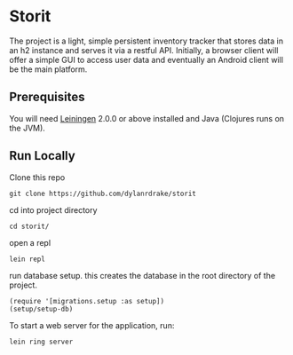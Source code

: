 # Storit

The project is a light, simple persistent inventory tracker that stores data in an h2 instance and serves it via a restful API. Initially, a browser client will offer a simple GUI to access user data and eventually an Android client will be the main platform.


## Prerequisites

You will need [Leiningen][] 2.0.0 or above installed and Java (Clojures runs on the JVM).

[leiningen]: https://github.com/technomancy/leiningen

## Run Locally

Clone this repo

    git clone https://github.com/dylanrdrake/storit

cd into project directory

    cd storit/
    
open a repl

    lein repl
    
run database setup. this creates the database in the root directory of the project. 

    (require '[migrations.setup :as setup])
    (setup/setup-db)

To start a web server for the application, run:

    lein ring server
